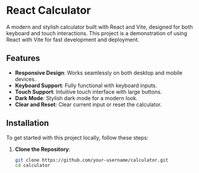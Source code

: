 # React Calculator

A modern and stylish calculator built with React and Vite, designed for both keyboard and touch interactions. This project is a demonstration of using React with Vite for fast development and deployment.

## Features

- **Responsive Design**: Works seamlessly on both desktop and mobile devices.
- **Keyboard Support**: Fully functional with keyboard inputs.
- **Touch Support**: Intuitive touch interface with large buttons.
- **Dark Mode**: Stylish dark mode for a modern look.
- **Clear and Reset**: Clear current input or reset the calculator.


## Installation

To get started with this project locally, follow these steps:

1. **Clone the Repository**:

   ```bash
   git clone https://github.com/your-username/calculator.git
   cd calculator
